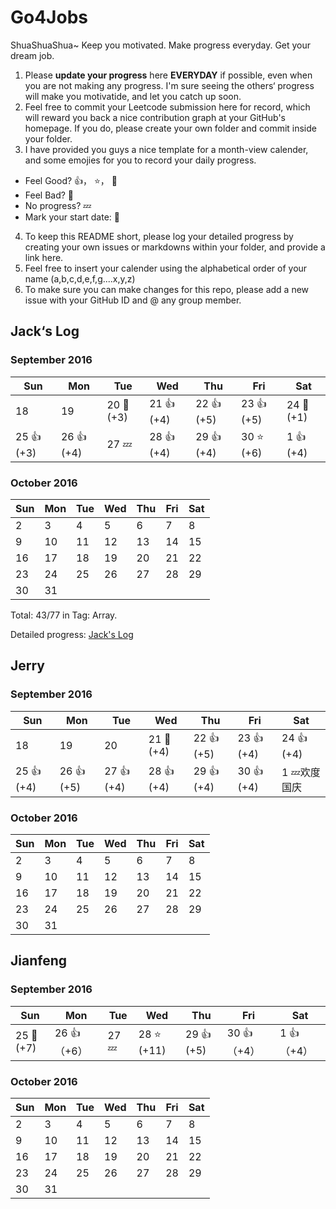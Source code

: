 # Go4Jobs
ShuaShuaShua~ 
Keep you motivated. Make progress everyday. Get your dream job.

1. Please **update your progress** here **EVERYDAY** if possible, even when you are not making any progress. I'm sure seeing the others‘ progress will make you motivatide, and let you catch up soon.
2. Feel free to commit your Leetcode submission here for record, which will reward you back a nice contribution graph at your GitHub's homepage. If you do, please create your own folder and commit inside your folder.
3. I have provided you guys a nice template for a month-view calender, and some emojies for you to record your daily progress.
  - Feel Good? :+1:， :star:， :clap:
  - Feel Bad?  :shit:
  - No progress?   :zzz:
  - Mark your start date: :triangular_flag_on_post:

4. To keep this README short, please log your detailed progress by creating your own issues or markdowns within your folder, and provide a link here.
5. Feel free to insert your calender using the alphabetical order of your name (a,b,c,d,e,f,g....x,y,z)
6. To make sure you can make changes for this repo, please add a new issue with your GitHub ID and @ any group member.

## Jack‘s Log
### September 2016
| Sun 	| Mon 	| Tue 	| Wed 	| Thu 	| Fri 	| Sat 	|
|-----	|-----	|-----	|-----	|-----	|-----	|-----	|
| 18  	| 19  	| 20  :triangular_flag_on_post:(+3)| 21 :+1: (+4) 	| 22 :+1: (+5) 	| 23  :+1: (+5) 	| 24 :shit: (+1) 	|
| 25  :+1: (+3) 	| 26  :+1: (+4) 	| 27  :zzz:	| 28  :+1: (+4) 	| 29  :+1: (+4)	| 30  :star: (+6)	|   1 :+1: (+4) 	|

### October 2016
| Sun 	| Mon 	| Tue 	| Wed 	| Thu 	| Fri 	| Sat 	|
|-----	|-----	|-----	|-----	|-----	|-----	|-----	|
| 2   	| 3   	| 4   	| 5   	| 6   	| 7   	| 8   	|
| 9   	| 10  	| 11  	| 12  	| 13  	| 14  	| 15  	|
| 16  	| 17  	| 18  	| 19  	| 20  	| 21  	| 22  	|
| 23  	| 24  	| 25  	| 26  	| 27  	| 28  	| 29   	|
| 30  	| 31  	|     	|     	|     	|     	|      	|

Total: 43/77 in Tag: Array.

Detailed progress: [Jack's Log](https://github.com/dichen001/Go4Jobs/blob/master/JackChen/logs.md)

## Jerry
### September 2016
| Sun 	| Mon 	| Tue 	| Wed 	| Thu 	| Fri 	| Sat 	|
|-----	|-----	|-----	|-----	|-----	|-----	|-----	|
| 18  	| 19  	| 20  	| 21 :triangular_flag_on_post:(+4) 	| 22 :+1: (+5)  	| 23 :+1: (+4) 	| 24  :+1: (+4)	|
| 25 :+1: (+4)	| 26 :+1: (+5) 	| 27 :+1: (+4) 	| 28 :+1: (+4) 	| 29 :+1: (+4) 	| 30  :+1: (+4)	|   1 :zzz:欢度国庆 	|

### October 2016
| Sun 	| Mon 	| Tue 	| Wed 	| Thu 	| Fri 	| Sat 	|
|-----	|-----	|-----	|-----	|-----	|-----	|-----	|
| 2   	| 3   	| 4   	| 5   	| 6   	| 7   	| 8   	|
| 9   	| 10  	| 11  	| 12  	| 13  	| 14  	| 15  	|
| 16  	| 17  	| 18  	| 19  	| 20  	| 21  	| 22  	|
| 23  	| 24  	| 25  	| 26  	| 27  	| 28  	| 29   	|
| 30  	| 31  	|     	|     	|     	|     	|      	|


## Jianfeng
### September 2016
| Sun 	| Mon 	| Tue 	| Wed 	| Thu 	| Fri 	| Sat 	|
|-----	|-----	|-----	|-----	|-----	|-----	|-----	|
| 25 :triangular_flag_on_post:(+7)  	| 26 :+1:（+6）  	| 27 :zzz: 	| 28 :star: (+11)  	| 29 :+1: (+5)  	| 30 :+1:（+4） 	|   1  :+1:（+4）	|

### October 2016
| Sun 	| Mon 	| Tue 	| Wed 	| Thu 	| Fri 	| Sat 	|
|-----	|-----	|-----	|-----	|-----	|-----	|-----	|
| 2   	| 3   	| 4   	| 5   	| 6   	| 7   	| 8   	|
| 9   	| 10  	| 11  	| 12  	| 13  	| 14  	| 15  	|
| 16  	| 17  	| 18  	| 19  	| 20  	| 21  	| 22  	|
| 23  	| 24  	| 25  	| 26  	| 27  	| 28  	| 29   	|
| 30  	| 31  	|     	|     	|     	|     	|      	|
